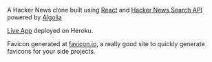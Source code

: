 A Hacker News clone built using [React](https://reactjs.org/) and [Hacker News Search API](https://hn.algolia.com/api) powered by [Algolia](https://www.algolia.com/)

[Live App](https://hacker-news-clone-hn.herokuapp.com/) deployed on Heroku.

Favicon generated at [favicon.io](https://favicon.io/), a really good site to quickly generate favicons for your side projects.

